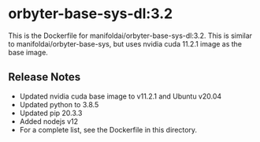 #  orbyter-base-sys-dl:3.2

This is the Dockerfile for manifoldai/orbyter-base-sys-dl:3.2.  This is similar to
manifoldai/orbyter-base-sys, but uses nvidia cuda 11.2.1 image as the base image.


## Release Notes
* Updated nvidia cuda base image to v11.2.1 and Ubuntu v20.04
* Updated python to 3.8.5
* Updated pip 20.3.3
* Added nodejs v12
* For a complete list, see the Dockerfile in this directory.
